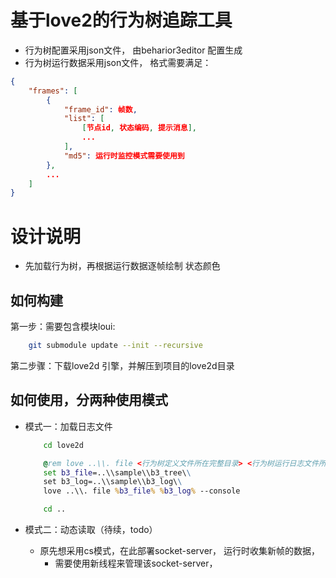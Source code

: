 # 基于love2的行为树追踪工具
* 行为树配置采用json文件， 由beharior3editor 配置生成
* 行为树运行数据采用json文件， 格式需要满足：
```json
{
    "frames": [
        {
            "frame_id": 帧数,
            "list": [
                [节点id, 状态编码, 提示消息],
                ...
            ],
            "md5": 运行时监控模式需要使用到
        },
        ...
    ]
}
```

# 设计说明
* 先加载行为树，再根据运行数据逐帧绘制 状态颜色

## 如何构建
第一步：需要包含模块loui:
```sh 
    git submodule update --init --recursive
```

第二步骤：下载love2d 引擎，并解压到项目的love2d目录

## 如何使用，分两种使用模式
* 模式一：加载日志文件
    ```bat
        cd love2d

        @rem love ..\\. file <行为树定义文件所在完整目录> <行为树运行日志文件所在完整目录> [--console选项表示开启终端]
        set b3_file=..\\sample\\b3_tree\\
        set b3_log=..\\sample\\b3_log\\
        love ..\\. file %b3_file% %b3_log% --console

        cd ..
    ```

* 模式二：动态读取（待续，todo）
    * 原先想采用cs模式，在此部署socket-server， 运行时收集新帧的数据，
        + 需要使用新线程来管理该socket-server，